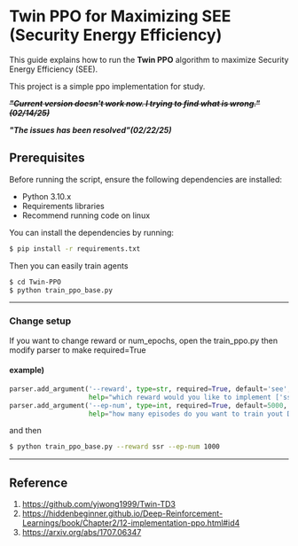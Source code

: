 # Twin PPO for Maximizing SEE (Security Energy Efficiency)

This guide explains how to run the **Twin PPO** algorithm to maximize Security Energy Efficiency (SEE).

This project is a simple ppo implementation for study.

~~***"Current version doesn't work now. I trying to find what is wrong."(02/14/25)***~~

***"The issues has been resolved"(02/22/25)***

## Prerequisites
Before running the script, ensure the following dependencies are installed:
- Python 3.10.x
- Requirements libraries
- Recommend running code on linux

You can install the dependencies by running:

```bash
$ pip install -r requirements.txt
```
Then you can easily train agents
```bash
$ cd Twin-PPO
$ python train_ppo_base.py
```
---
### Change setup
If you want to change reward or num_epochs, open the train_ppo.py then modify parser to make required=True
#### example)
```python
parser.add_argument('--reward', type=str, required=True, default='see',
                    help="which reward would you like to implement ['ssr', 'see']")
parser.add_argument('--ep-num', type=int, required=True, default=5000,
                    help="how many episodes do you want to train yout DRL")
```
and then 
```bash
$ python train_ppo_base.py --reward ssr --ep-num 1000
```
---
## Reference
1. https://github.com/yjwong1999/Twin-TD3
2. https://hiddenbeginner.github.io/Deep-Reinforcement-Learnings/book/Chapter2/12-implementation-ppo.html#id4
3. https://arxiv.org/abs/1707.06347
